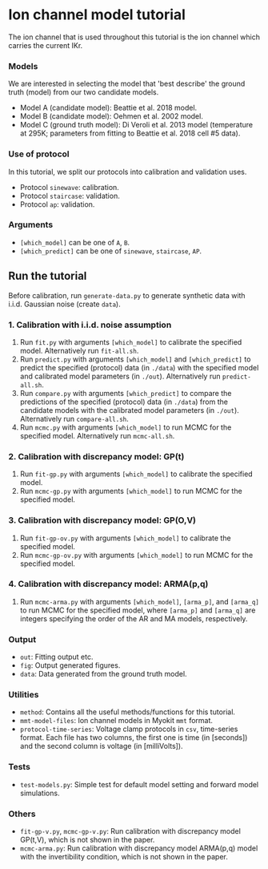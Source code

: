 # Ion channel model tutorial

The ion channel that is used throughout this tutorial is the ion channel which carries the current IKr.

### Models

We are interested in selecting the model that 'best describe' the ground truth (model) from our two candidate models.

- Model A (candidate model): Beattie et al. 2018 model.
- Model B (candidate model): Oehmen et al. 2002 model.
- Model C (ground truth model): Di Veroli et al. 2013 model (temperature at 295K; parameters from fitting to Beattie et al. 2018 cell \#5 data).

### Use of protocol

In this tutorial, we split our protocols into calibration and validation uses.

- Protocol `sinewave`: calibration.
- Protocol `staircase`: validation.
- Protocol `ap`: validation.

### Arguments

- `[which_model]` can be one of `A`, `B`.
- `[which_predict]` can be one of `sinewave`, `staircase`, `AP`.

## Run the tutorial

Before calibration, run `generate-data.py` to generate synthetic data with i.i.d. Gaussian noise (create `data`).

### 1. Calibration with i.i.d. noise assumption
1. Run `fit.py` with arguments `[which_model]` to calibrate the specified model. Alternatively run `fit-all.sh`.
2. Run `predict.py` with arguments `[which_model]` and `[which_predict]` to predict the specified (protocol) data (in `./data`) with the specified model and calibrated model parameters (in `./out`). Alternatively run `predict-all.sh`.
3. Run `compare.py` with arguments `[which_predict]` to compare the predictions of the specified (protocol) data (in `./data`) from the candidate models with the calibrated model parameters (in `./out`). Alternatively run `compare-all.sh`.
4. Run `mcmc.py` with arguments `[which_model]` to run MCMC for the specified model. Alternatively run `mcmc-all.sh`.

### 2. Calibration with discrepancy model: GP(t)
1. Run `fit-gp.py` with arguments `[which_model]` to calibrate the specified model.
2. Run `mcmc-gp.py` with arguments `[which_model]` to run MCMC for the specified model.

### 3. Calibration with discrepancy model: GP(O,V)
1. Run `fit-gp-ov.py` with arguments `[which_model]` to calibrate the specified model.
2. Run `mcmc-gp-ov.py` with arguments `[which_model]` to run MCMC for the specified model.

### 4. Calibration with discrepancy model: ARMA(p,q)
1. Run `mcmc-arma.py` with arguments `[which_model]`, `[arma_p]`, and `[arma_q]` to run MCMC for the specified model, where `[arma_p]` and `[arma_q]` are integers specifying the order of the AR and MA models, respectively.

### Output

- `out`: Fitting output etc.
- `fig`: Output generated figures.
- `data`: Data generated from the ground truth model.

### Utilities

- `method`: Contains all the useful methods/functions for this tutorial.
- `mmt-model-files`: Ion channel models in Myokit `mmt` format.
- `protocol-time-series`: Voltage clamp protocols in `csv`, time-series format. Each file has two columns, the first one is time (in [seconds]) and the second column is voltage (in [milliVolts]).

### Tests

- `test-models.py`: Simple test for default model setting and forward model simulations.

### Others
- `fit-gp-v.py`, `mcmc-gp-v.py`: Run calibration with discrepancy model GP(t,V), which is not shown in the paper.
- `mcmc-arma.py`: Run calibration with discrepancy model ARMA(p,q) model with the invertibility condition, which is not shown in the paper.
